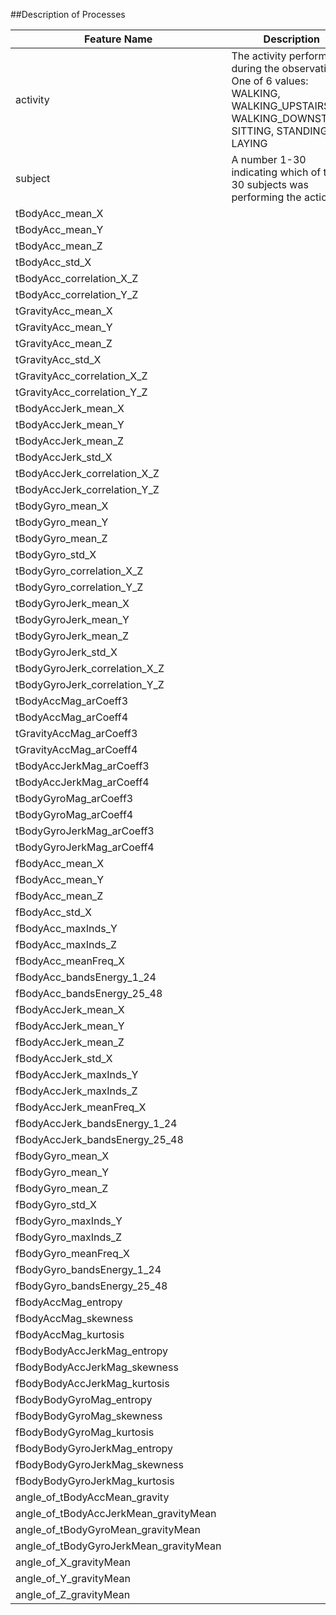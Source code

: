 ##Description of Processes

Feature Name | Description  
------------------------------|------------  
activity| The activity performed during the observations.  One of 6 values: WALKING, WALKING_UPSTAIRS, WALKING_DOWNSTAIRS, SITTING, STANDING, or LAYING
subject|A number 1-30 indicating which of the 30 subjects was performing the action
tBodyAcc_mean_X|
tBodyAcc_mean_Y|
tBodyAcc_mean_Z|
tBodyAcc_std_X|
tBodyAcc_correlation_X_Z|
tBodyAcc_correlation_Y_Z|
tGravityAcc_mean_X|
tGravityAcc_mean_Y|
tGravityAcc_mean_Z|
tGravityAcc_std_X|
tGravityAcc_correlation_X_Z|
tGravityAcc_correlation_Y_Z|
tBodyAccJerk_mean_X|
tBodyAccJerk_mean_Y|
tBodyAccJerk_mean_Z|
tBodyAccJerk_std_X|
tBodyAccJerk_correlation_X_Z|
tBodyAccJerk_correlation_Y_Z|
tBodyGyro_mean_X|
tBodyGyro_mean_Y|
tBodyGyro_mean_Z|
tBodyGyro_std_X|
tBodyGyro_correlation_X_Z|
tBodyGyro_correlation_Y_Z|
tBodyGyroJerk_mean_X|
tBodyGyroJerk_mean_Y|
tBodyGyroJerk_mean_Z|
tBodyGyroJerk_std_X|
tBodyGyroJerk_correlation_X_Z|
tBodyGyroJerk_correlation_Y_Z|
tBodyAccMag_arCoeff3|
tBodyAccMag_arCoeff4|
tGravityAccMag_arCoeff3|
tGravityAccMag_arCoeff4|
tBodyAccJerkMag_arCoeff3|
tBodyAccJerkMag_arCoeff4|
tBodyGyroMag_arCoeff3|
tBodyGyroMag_arCoeff4|
tBodyGyroJerkMag_arCoeff3|
tBodyGyroJerkMag_arCoeff4|
fBodyAcc_mean_X|
fBodyAcc_mean_Y|
fBodyAcc_mean_Z|
fBodyAcc_std_X|
fBodyAcc_maxInds_Y|
fBodyAcc_maxInds_Z|
fBodyAcc_meanFreq_X|
fBodyAcc_bandsEnergy_1_24|
fBodyAcc_bandsEnergy_25_48|
fBodyAccJerk_mean_X|
fBodyAccJerk_mean_Y|
fBodyAccJerk_mean_Z|
fBodyAccJerk_std_X|
fBodyAccJerk_maxInds_Y|
fBodyAccJerk_maxInds_Z|
fBodyAccJerk_meanFreq_X|
fBodyAccJerk_bandsEnergy_1_24|
fBodyAccJerk_bandsEnergy_25_48|
fBodyGyro_mean_X|
fBodyGyro_mean_Y|
fBodyGyro_mean_Z|
fBodyGyro_std_X|
fBodyGyro_maxInds_Y|
fBodyGyro_maxInds_Z|
fBodyGyro_meanFreq_X|
fBodyGyro_bandsEnergy_1_24|
fBodyGyro_bandsEnergy_25_48|
fBodyAccMag_entropy|
fBodyAccMag_skewness|
fBodyAccMag_kurtosis|
fBodyBodyAccJerkMag_entropy|
fBodyBodyAccJerkMag_skewness|
fBodyBodyAccJerkMag_kurtosis|
fBodyBodyGyroMag_entropy|
fBodyBodyGyroMag_skewness|
fBodyBodyGyroMag_kurtosis|
fBodyBodyGyroJerkMag_entropy|
fBodyBodyGyroJerkMag_skewness|
fBodyBodyGyroJerkMag_kurtosis|
angle_of_tBodyAccMean_gravity|
angle_of_tBodyAccJerkMean_gravityMean|
angle_of_tBodyGyroMean_gravityMean|
angle_of_tBodyGyroJerkMean_gravityMean|
angle_of_X_gravityMean|
angle_of_Y_gravityMean|
angle_of_Z_gravityMean|
